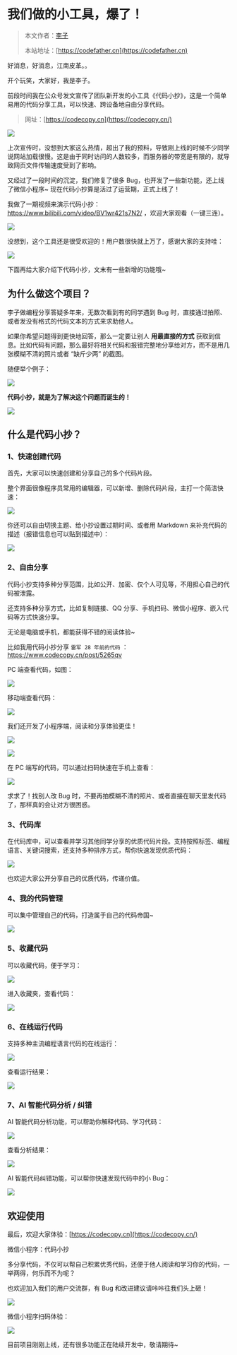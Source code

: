 # 我们做的小工具，爆了！

> 本文作者：[李子](https://yuyuanweb.feishu.cn/wiki/Abldw5WkjidySxkKxU2cQdAtnah)
>
> 本站地址：[https://codefather.cn](https://codefather.cn)

好消息，好消息，江南皮革。。

开个玩笑，大家好，我是李子。

前段时间我在公众号发文宣传了团队新开发的小工具《代码小抄》，这是一个简单易用的代码分享工具，可以快速、跨设备地自由分享代码。

> 网址：[https://codecopy.cn](https://codecopy.cn/)

![](https://pic.yupi.icu/1/1705646241236-26786c47-1251-4891-85f3-e91ac9e4be94-20240125151504219-20240222165129145.png)

上次宣传时，没想到大家这么热情，超出了我的预料，导致刚上线的时候不少同学说网站加载很慢。这是由于同时访问的人数较多，而服务器的带宽是有限的，就导致网页文件传输速度受到了影响。

又经过了一段时间的沉淀，我们修复了很多 Bug，也开发了一些新功能，还上线了微信小程序~ 现在代码小抄算是活过了运营期，正式上线了！

我做了一期视频来演示代码小抄：https://www.bilibili.com/video/BV1wr421s7N2/ ，欢迎大家观看（一键三连）。

![](https://pic.yupi.icu/1/image-20240222165649364.png)

没想到，这个工具还是很受欢迎的！用户数很快就上万了，感谢大家的支持哇：

![](https://pic.yupi.icu/1/image-20240222165000215.png)

下面再给大家介绍下代码小抄，文末有一些新增的功能哦~



## 为什么做这个项目？

李子做编程分享答疑多年来，无数次看到有的同学遇到 Bug 时，直接通过拍照、或者发没有格式的代码文本的方式来求助他人。

如果你希望问题得到更快地回答，那么一定要让别人 **用最直接的方式** 获取到信息。比如代码有问题，那么最好将相关代码和报错完整地分享给对方，而不是用几张模糊不清的照片或者 “缺斤少两” 的截图。

随便举个例子：

![](https://pic.yupi.icu/1/1705646375558-add82d49-e6de-4da0-a4d1-2b01457cd561-20240125151504317.png)



**代码小抄，就是为了解决这个问题而诞生的！**

![](https://pic.yupi.icu/1/1706167426894-2d60154c-5ea1-499f-b0b4-bb952bea1e55.png)



## 什么是代码小抄？

### 1、快速创建代码

首先，大家可以快速创建和分享自己的多个代码片段。

整个界面很像程序员常用的编辑器，可以新增、删除代码片段，主打一个简洁快速：

![](https://pic.yupi.icu/1/1705645451535-bfccc44f-4d59-4f09-a9d3-51abf191a14d-20240125151504401.png)



你还可以自由切换主题、给小抄设置过期时间、或者用 Markdown 来补充代码的描述（报错信息也可以贴到描述中）：

![](https://pic.yupi.icu/1/1705646531538-1e224aee-a07c-49c5-a706-06ad50c5486e-20240125151504711.png)



### 2、自由分享

代码小抄支持多种分享范围，比如公开、加密、仅个人可见等，不用担心自己的代码被泄露。

还支持多种分享方式，比如复制链接、QQ 分享、手机扫码、微信小程序、嵌入代码等方式快速分享。

无论是电脑或手机，都能获得不错的阅读体验~

比如我用代码小抄分享 `雷军 28 年前的代码` ：https://www.codecopy.cn/post/5265qv

PC 端查看代码，如图：

![](https://cdn.nlark.com/yuque/0/2024/png/398476/1708408766928-5cde67a4-73df-4e0a-abeb-0a0365a3a66b.png)



移动端查看代码：

![](https://pic.yupi.icu/1/image-20240125152709766.png)



我们还开发了小程序端，阅读和分享体验更佳！

![](https://pic.yupi.icu/1/1708515375745-5181f33d-d5d1-4f7e-880c-ea1a3a8f8fbc.jpeg)

![](https://pic.yupi.icu/1/1708515387828-a2ca0f14-0a80-43c0-9b39-bf4a4e695a3c.jpeg)



在 PC 端写的代码，可以通过扫码快速在手机上查看：

![](https://pic.yupi.icu/1/1708515482934-61841827-5411-4c30-8c13-944017d970fd.png)



求求了！找别人改 Bug 时，不要再拍模糊不清的照片、或者直接在聊天里发代码了，那样真的会让对方很困惑。



### 3、代码库

在代码库中，可以查看并学习其他同学分享的优质代码片段。支持按照标签、编程语言、关键词搜索，还支持多种排序方式，帮你快速发现优质代码：

![](https://pic.yupi.icu/1/1708409323994-2a884b77-6078-4761-9fab-c73028a0a757.png)



也欢迎大家公开分享自己的优质代码，传递价值。



### 4、我的代码管理

可以集中管理自己的代码，打造属于自己的代码帝国~

![](https://pic.yupi.icu/1/1708409549423-1218ac08-afca-407c-92ac-d43233f98770.png)



### 5、收藏代码

可以收藏代码，便于学习：

![](https://pic.yupi.icu/1/1708514581859-9b4ef492-d542-4054-b1e2-33c9357b02b4.png)



进入收藏夹，查看代码：

![](https://pic.yupi.icu/1/1708409597714-e4d23bea-ffc3-4fa1-8366-79311f2b1843.png)



### 6、在线运行代码

支持多种主流编程语言代码的在线运行：

![](https://pic.yupi.icu/1/1708514666511-a3f72a4c-d13e-4b82-811c-ee4620e629eb.png)



查看运行结果：

![](https://pic.yupi.icu/1/1708514698649-215c0f01-2fac-4878-8c78-49bf55492cc7.png)



### 7、AI 智能代码分析 / 纠错

AI 智能代码分析功能，可以帮助你解释代码、学习代码：

![](https://pic.yupi.icu/1/1708515656358-f6b16ba3-0958-4322-93e5-72eb48114395.png)



查看分析结果：

![](https://pic.yupi.icu/1/1708515644116-e3c4d320-3c41-404d-be7f-a4f0dba0da54.png)



AI 智能代码纠错功能，可以帮你快速发现代码中的小 Bug：

![](https://pic.yupi.icu/1/1708515763002-42fd8600-b365-44cb-b000-34497139def7.png)



## 欢迎使用

最后，欢迎大家体验：[https://codecopy.cn](https://codecopy.cn/)

微信小程序：代码小抄

多分享代码，不仅可以帮自己积累优秀代码，还便于他人阅读和学习你的代码，一举两得，何乐而不为呢？

也欢迎加入我们的用户交流群，有 Bug 和改进建议请咔咔往我们头上砸！

![](https://pic.yupi.icu/1/1705649613716-2c711a05-4afe-4fa4-9880-6c6dac8b3f62-20240125151505062-20240125153223176.png)



微信小程序扫码体验：

![](https://pic.yupi.icu/1/1708580243147-485d6b47-17f0-484f-9cc2-f36b43d6ebb1.jpeg)



目前项目刚刚上线，还有很多功能正在陆续开发中，敬请期待~